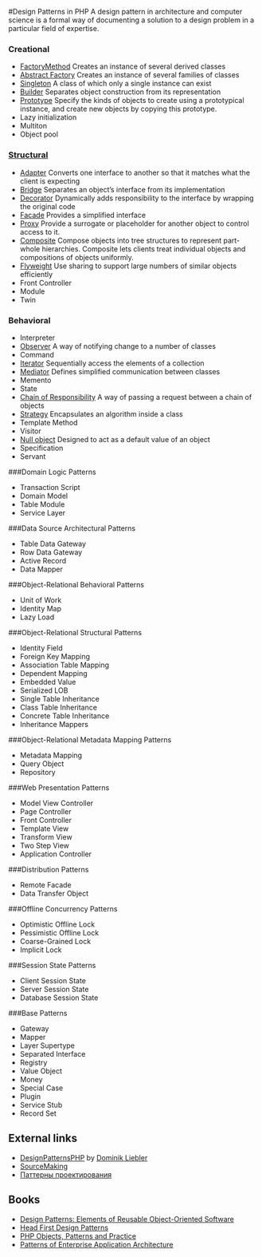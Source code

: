 #Design Patterns in PHP
A design pattern in architecture and computer science is a formal way of documenting a solution to a design problem in
a particular field of expertise.

### Creational
* [FactoryMethod](creational/factoryMethod) Creates an instance of several derived classes
* [Abstract Factory](creational/abstractFactory) Creates an instance of several families of classes
* [Singleton](creational/singleton) A class of which only a single instance can exist
* [Builder](creational/builder) Separates object construction from its representation
* [Prototype](creational/prototype) Specify the kinds of objects to create using a prototypical instance, and create new objects by copying this prototype.
* Lazy initialization
* Multiton
* Object pool

### [Structural](structural)
* [Adapter](structural/adapter) Converts one interface to another so that it matches what the client is expecting
* [Bridge](structural/bridge) Separates an object’s interface from its implementation
* [Decorator](structural/decorator) Dynamically adds responsibility to the interface by wrapping the original code
* [Facade](structural/facade) Provides a simplified interface
* [Proxy](structural/proxy) Provide a surrogate or placeholder for another object to control access to it.
* [Composite](structural/composite) Compose objects into tree structures to represent part-whole hierarchies.
Composite lets clients treat individual objects and compositions of objects uniformly.
* [Flyweight](structural/flyweight) Use sharing to support large numbers of similar objects efficiently
* Front Controller
* Module
* Twin

### Behavioral
* Interpreter
* [Observer](behavioral/observer) A way of notifying change to a number of classes
* Command
* [Iterator](behavioral/iterator) Sequentially access the elements of a collection
* [Mediator](behavioral/mediator) Defines simplified communication between classes
* Memento
* State
* [Chain of Responsibility](behavioral/chainOfResponsibility) A way of passing a request between a chain of objects
* [Strategy](behavioral/strategy) Encapsulates an algorithm inside a class
* Template Method
* Visitor
* [Null object](behavioral/nullObject) Designed to act as a default value of an object
* Specification
* Servant

###Domain Logic Patterns
* Transaction Script
* Domain Model
* Table Module
* Service Layer

###Data Source Architectural Patterns
* Table Data Gateway
* Row Data Gateway
* Active Record
* Data Mapper

###Object-Relational Behavioral Patterns
* Unit of Work
* Identity Map
* Lazy Load

###Object-Relational Structural Patterns
* Identity Field
* Foreign Key Mapping
* Association Table Mapping
* Dependent Mapping
* Embedded Value
* Serialized LOB
* Single Table Inheritance
* Class Table Inheritance
* Concrete Table Inheritance
* Inheritance Mappers

###Object-Relational Metadata Mapping Patterns
* Metadata Mapping
* Query Object
* Repository

###Web Presentation Patterns
* Model View Controller
* Page Controller
* Front Controller
* Template View
* Transform View
* Two Step View
* Application Controller

###Distribution Patterns
* Remote Facade
* Data Transfer Object

###Offline Concurrency Patterns
* Optimistic Offline Lock
* Pessimistic Offline Lock
* Coarse-Grained Lock
* Implicit Lock

###Session State Patterns
* Client Session State
* Server Session State
* Database Session State

###Base Patterns
* Gateway
* Mapper
* Layer Supertype
* Separated Interface
* Registry
* Value Object
* Money
* Special Case
* Plugin
* Service Stub
* Record Set

## External links
* [DesignPatternsPHP](https://github.com/domnikl/DesignPatternsPHP#designpatternsphp) by [Dominik Liebler](https://github.com/domnikl)
* [SourceMaking](http://sourcemaking.com/design_patterns)
* [Паттерны проектирования](http://habrahabr.ru/post/84706/)

## Books
* [Design Patterns: Elements of Reusable Object-Oriented Software](http://amzn.com/0201633612)
* [Head First Design Patterns](http://amzn.com/0596007124)
* [PHP Objects, Patterns and Practice](http://amzn.com/143022925X)
* [Patterns of Enterprise Application Architecture](http://amzn.com/0321127420)